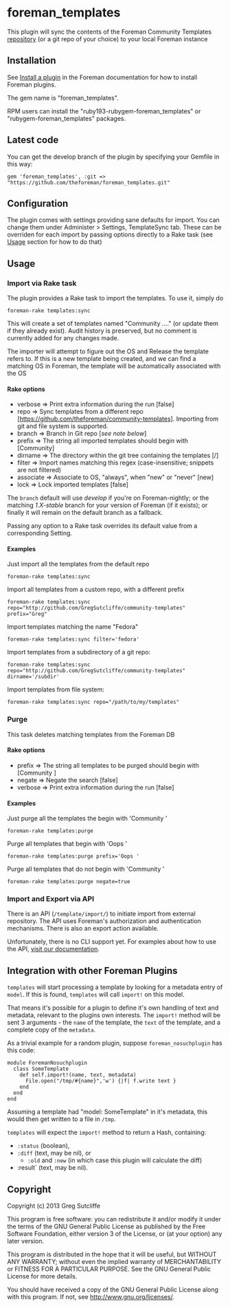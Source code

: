 # foreman\_templates

This plugin will sync the contents of the Foreman Community Templates
[repository](https://github.com/theforeman/community-templates/) (or a git repo
of your choice) to your local Foreman instance

## Installation

See [Install a plugin](http://theforeman.org/manuals/latest/index.html#6.1InstallaPlugin) in the 
Foreman documentation for how to install Foreman plugins.

The gem name is "foreman_templates".

RPM users can install the "ruby193-rubygem-foreman_templates" or "rubygem-foreman_templates" packages.

## Latest code

You can get the develop branch of the plugin by specifying your Gemfile in this way:

    gem 'foreman_templates', :git => "https://github.com/theforeman/foreman_templates.git"

## Configuration

The plugin comes with settings providing sane defaults for import. You can change them under Administer > Settings, TemplateSync tab.
These can be overriden for each import by passing options directly to a Rake task (see [Usage](https://github.com/theforeman/foreman_templates#usage) section for how to do that)

## Usage

### Import via Rake task

The plugin provides a Rake task to import the templates. To use it, simply do

    foreman-rake templates:sync

This will create a set of templates named "Community ...." (or update them if they
already exist). Audit history is preserved, but no comment is currently added for
any changes made.

The importer will attempt to figure out the OS and Release the template refers to. If
this is a new template being created, and we can find a matching OS in Foreman, the
template will be automatically associated with the OS

#### Rake options

* verbose   => Print extra information during the run [false]
* repo      => Sync templates from a different repo [https://github.com/theforeman/community-templates]. Importing from git and file system is supported.
* branch    => Branch in Git repo [_see note below_]
* prefix    => The string all imported templates should begin with [Community]
* dirname   => The directory within the git tree containing the templates [/]
* filter    => Import names matching this regex (case-insensitive; snippets are not filtered)
* associate => Associate to OS, "always", when "new" or "never"  [new]
* lock      => Lock imported templates [false]

The `branch` default will use *develop* if you're on Foreman-nightly; or the
matching *1.X-stable* branch for your version of Foreman (if it exists); or
finally it will remain on the default branch as a fallback.

Passing any option to a Rake task overrides its default value from a corresponding Setting.

#### Examples

Just import all the templates from the default repo

    foreman-rake templates:sync

Import all templates from a custom repo, with a different prefix

    foreman-rake templates:sync repo="http://github.com/GregSutcliffe/community-templates" prefix="Greg"

Import templates matching the name "Fedora"

    foreman-rake templates:sync filter='fedora'

Import templates from a subdirectory of a git repo:

    foreman-rake templates:sync repo="http://github.com/GregSutcliffe/community-templates" dirname='/subdir'

Import templates from file system:

    foreman-rake templates:sync repo="/path/to/my/templates"

### Purge

This task deletes matching templates from the Foreman DB

#### Rake options

* prefix    => The string all templates to be purged should begin with [Community ]
* negate    => Negate the search [false]
* verbose   => Print extra information during the run [false]

#### Examples

Just purge all the templates the begin with 'Community '

    foreman-rake templates:purge

Purge all templates that begin with 'Oops '

    foreman-rake templates:purge prefix='Oops '

Purge all templates that do not begin with 'Community '

    foreman-rake templates:purge negate=true

### Import and Export via API

There is an API (`/template/import/`) to initiate import from external
repository. The API uses Foreman's authorization and authentication
mechanisms. There is also an export action available.

Unfortunately, there is no CLI support yet. For examples about how to
use the API, [visit our documentation](https://theforeman.org/plugins/foreman_templates/5.0/index.html#5.API).

## Integration with other Foreman Plugins

`templates` will start processing a template by looking for a metadata entry of
`model`. If this is found, `templates` will call `import!` on this model.

That means it's possible for a plugin to define it's own handling of text and
metadata, relevant to the plugins own interests. The `import!` method will be
sent 3 arguments - the `name` of the template, the `text` of the template, and
a complete copy of the `metadata`.

As a trivial example for a random plugin, suppose `foreman_nosuchplugin` has
this code:

```
module ForemanNosuchplugin
  class SomeTemplate
    def self.import!(name, text, metadata)
      File.open("/tmp/#{name}",'w') {|f| f.write text }
    end
  end
end
```

Assuming a template had "model: SomeTemplate" in it's metadata, this would then
get written to a file in `/tmp`.

`templates` will expect the `import!` method to return a Hash, containing:

* `:status` (boolean),
* `:diff` (text, may be nil), or
  * `:old` and `:new` (in which case this plugin will calculate the diff)
* :result` (text, may be nil).

## Copyright

Copyright (c) 2013 Greg Sutcliffe

This program is free software: you can redistribute it and/or modify
it under the terms of the GNU General Public License as published by
the Free Software Foundation, either version 3 of the License, or
(at your option) any later version.

This program is distributed in the hope that it will be useful,
but WITHOUT ANY WARRANTY; without even the implied warranty of
MERCHANTABILITY or FITNESS FOR A PARTICULAR PURPOSE.  See the
GNU General Public License for more details.

You should have received a copy of the GNU General Public License
along with this program.  If not, see <http://www.gnu.org/licenses/>.
